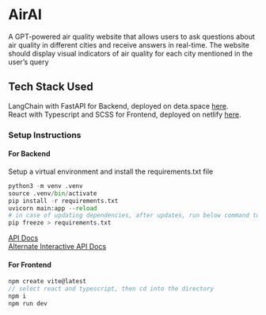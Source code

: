 # AirAI

A GPT-powered air quality website that allows users to ask questions about air quality in different cities and receive answers in real-time. The website should display visual indicators of air quality for each city mentioned in the user’s query

## Tech Stack Used

LangChain with FastAPI for Backend, deployed on deta.space [here](https://server-1-k7259360.deta.app/).
\
React with Typescript and SCSS for Frontend, deployed on netlify [here](https://cosmic-torrone-3174f0.netlify.app/).

### Setup Instructions

#### For Backend

Setup a virtual environment and install the requirements.txt file

```python
python3 -m venv .venv
source .venv/bin/activate
pip install -r requirements.txt
uvicorn main:app --reload
# in case of updating dependencies, after updates, run below command to update requirements.txt
pip freeze > requirements.txt
```

[API Docs](https://server-1-k7259360.deta.app/docs)
\
[Alternate Interactive API Docs](https://server-1-k7259360.deta.app/redoc)

#### For Frontend

```javascript
npm create vite@latest
// select react and typescript, then cd into the directory
npm i
npm run dev
```
